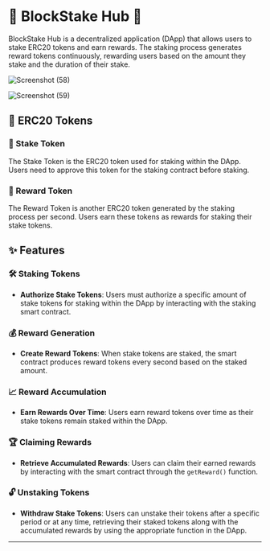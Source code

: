 # 🎉 BlockStake Hub 🎉

BlockStake Hub is a decentralized application (DApp) that allows users to stake ERC20 tokens and earn rewards. The staking process generates reward tokens continuously, rewarding users based on the amount they stake and the duration of their stake.


![Screenshot (58)](https://github.com/Satya22-26/BlockStake-Hub/assets/137152552/57f0f98d-2945-4a3a-bf53-80c21c791142)


![Screenshot (59)](https://github.com/Satya22-26/BlockStake-Hub/assets/137152552/4c3cba4d-3308-4dd9-81f4-0d3bf616fc75)


## 🚀 ERC20 Tokens


### 🔐 Stake Token

The Stake Token is the ERC20 token used for staking within the DApp. Users need to approve this token for the staking contract before staking.

### 🎁 Reward Token

The Reward Token is another ERC20 token generated by the staking process per second. Users earn these tokens as rewards for staking their stake tokens.

## ✨ Features

### 🛠️ Staking Tokens

- **Authorize Stake Tokens**: Users must authorize a specific amount of stake tokens for staking within the DApp by interacting with the staking smart contract.

### 💰 Reward Generation

- **Create Reward Tokens**: When stake tokens are staked, the smart contract produces reward tokens every second based on the staked amount.

### 📈 Reward Accumulation

- **Earn Rewards Over Time**: Users earn reward tokens over time as their stake tokens remain staked within the DApp.

### 🏆 Claiming Rewards

- **Retrieve Accumulated Rewards**: Users can claim their earned rewards by interacting with the smart contract through the `getReward()` function.

### 🔓 Unstaking Tokens

- **Withdraw Stake Tokens**: Users can unstake their tokens after a specific period or at any time, retrieving their staked tokens along with the accumulated rewards by using the appropriate function in the DApp.

---

